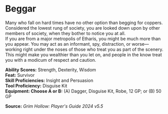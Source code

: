 # Beggar

Many who fall on hard times have no other option than begging for coppers. Considered the lowest rung of society, you are looked down upon by other members of society, when they bother to notice you at all.  
If you are from a major metropolis of Etharis, you might be much more than you appear. You may act as an informant, spy, distraction, or worse—working right under the noses of those who treat you as part of the scenery. This might make you wealthier than you let on, and people in the know treat you with a modicum of respect and caution.

**Ability Scores:** Strength, Dexterity, Wisdom  
**Feat:** Survivor  
**Skill Proficiencies:** Insight and Persuasion  
**Tool Proficiency:** Disguise Kit  
**Equipment: Choose A or B:** (A) Dagger, Disguise Kit, Robe, 12 GP; or (B) 50 GP



**Source:** *Grim Hollow: Player's Guide 2024 v5.5*